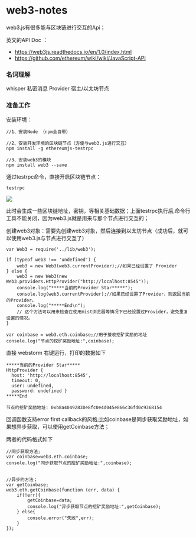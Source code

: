 # web3-notes

web3.js有很多能与区块链进行交互的Api；

英文的API Doc ：

- https://web3js.readthedocs.io/en/1.0/index.html
- https://github.com/ethereum/wiki/wiki/JavaScript-API


### 名词理解

whisper 	私密消息
Provider	宿主/以太坊节点

### 准备工作

安装环境：

	//1、安装Node （npm会自带）

	//2、安装开发环境的区块链节点（方便与web3.js进行交互）
	npm install -g ethereumjs-testrpc

	//3、安装web3的模块
	npm install web3 --save

通过testrpc命令，直接开启区块链节点：

	testrpc


![](https://i.imgur.com/W3oPOLb.png)

此时会生成一些区块链地址，密钥，等相关基础数据；上面testrpc执行后,命令行工具不能关闭，因为web3.js就是用来与那个节点进行交互的；

创建web3对象：需要先创建web3对象，然后连接到以太坊节点（成功后，就可以使用web3.js与节点进行交互了）

	var Web3 = require('../lib/web3');
	
	if (typeof web3 !== 'undefined') {
	    web3 = new Web3(web3.currentProvider);//如果已经设置了 Provider
	} else {
	    web3 = new Web3(new Web3.providers.HttpProvider("http://localhost:8545"));
	    console.log("*****当前的Provider Star*****");
	    console.log(web3.currentProvider);//如果已经设置了Provider，则返回当前的Provider。
	    console.log("*****End\n");
	    // 这个方法可以用来检查在使用mist浏览器等情况下已经设置过Provider，避免重复设置的情况。
	}
	
	var coinbase = web3.eth.coinbase;//用于接收挖矿奖励的地址
	console.log("节点的挖矿奖励地址:",coinbase);

直接 webstorm 右键运行，打印的数据如下

	*****当前的Provider Star*****
	HttpProvider {
	  host: 'http://localhost:8545',
	  timeout: 0,
	  user: undefined,
	  password: undefined }
	*****End
	
	节点的挖矿奖励地址: 0xb8a40492830e8fc0e4d045e866c36fd0c9368154


回调函数支持error first callback的风格;比如coinbase是同步获取奖励地址，如果想异步获取，可以使用getCoinbase方法；

两者的代码格式如下


	//同步获取方法;
	var coinbase=web3.eth.coinbase;
	console.log("同步获取节点的挖矿奖励地址:",coinbase);
	
	
	//异步的方法；
	var getCoinbase;
	web3.eth.getCoinbase(function (err, data) {
	    if(!err){
	        getCoinbase=data;
	        console.log("异步获取节点的挖矿奖励地址:",getCoinbase);
	    } else{
	        console.error("失败",err);
	    }
	});


